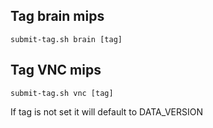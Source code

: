 ## Tag brain mips

`submit-tag.sh brain [tag]`

## Tag VNC mips
`submit-tag.sh vnc [tag]`

If tag is not set it will default to DATA_VERSION
